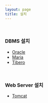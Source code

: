 ```yaml
---
layout: page
title: 설치
---
```


<br>

### DBMS 설치

* [Oracle](/install/Oracle.html)
* [Maria](/install/Maria.html)
* [Tibero](/install/Tibero.html)

<br>

### Web Server 설치

* [Tomcat](/install/Tomcat.html)